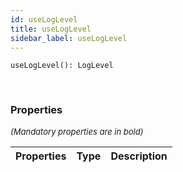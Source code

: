 ```yaml
---
id: useLogLevel
title: useLogLevel
sidebar_label: useLogLevel
---
```


```tsx
useLogLevel(): LogLevel
```
<br/>



### Properties

<font size="2"><i>(Mandatory properties are in bold)</i></font>

| Properties | Type | Description |
| --------- | ---- | ----------- |
